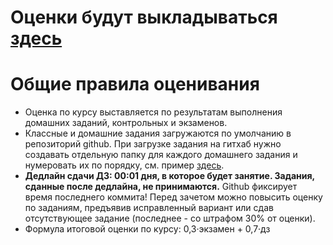 # Оценки будут выкладываться [здесь](https://docs.google.com/spreadsheets/d/1Lh1EUBQta8djTnvddDQTq_HO4H51Qcw6eL0ldstIp44/edit#gid=530996348)

# Общие правила оценивания
- Оценка по курсу выставляется по результатам выполнения домашних заданий, контрольных и экзаменов.
- Классные и домашние задания загружаются по умолчанию в репозиторий github. При загрузке задания на гитхаб нужно создавать отдельную папку для каждого домашнего задания и нумеровать их по порядку, см. пример [здесь](https://github.com/morgan1189/HSE-Programming/tree/master/example_repo).
- **Дедлайн сдачи ДЗ: 00:01 дня, в которое будет занятие. Задания, сданные после дедлайна, не принимаются.** Github фиксирует время последнего коммита! Перед зачетом можно повысить оценку по заданиям, предъявив исправленный вариант или сдав отсутствующее задание (последнее - со штрафом 30% от оценки).
- Формула итоговой оценки по курсу: 0,3·экзамен + 0,7·дз